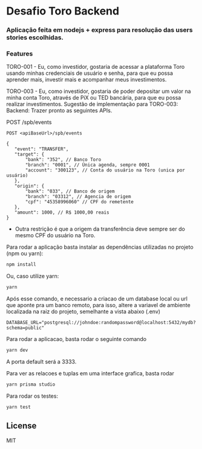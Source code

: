 # Desafio Toro Backend
### Aplicação feita em nodejs + express para resolução das users stories escolhidas.

### Features

TORO-001 - Eu, como investidor, gostaria de acessar a plataforma Toro usando minhas credenciais de usuário e senha, para que eu possa aprender mais, investir mais e acompanhar meus investimentos. 

TORO-003 - Eu, como investidor, gostaria de poder depositar um valor na minha conta Toro, através de PiX ou TED bancária, para que eu possa realizar investimentos.
Sugestão de implementação para TORO-003:
Backend:
Trazer pronto as seguintes APIs.

POST /spb/events

```jsonc 
POST <apiBaseUrl>/spb/events

{
   "event": "TRANSFER",
   "target": {
       "bank": "352", // Banco Toro
       "branch": "0001", // Única agenda, sempre 0001
       "account": "300123", // Conta do usuário na Toro (unica por usuário)
   },
   "origin": {
       "bank": "033", // Banco de origem 
       "branch": "03312", // Agencia de origem
       "cpf": "45358996060" // CPF do remetente
   },
   "amount": 1000, // R$ 1000,00 reais
}
```
- Outra restrição é que a origem da transferência deve sempre ser do mesmo CPF do usuário na Toro.

Para rodar a aplicação basta instalar as dependências utilizadas no projeto (npm ou yarn):
```sh
npm install 
```
Ou, caso utilize yarn:
```sh
yarn 
```
Após esse comando, e necessario a criacao de um database local ou url que aponte pra um banco remoto, para isso, altere a variavel de ambiente localizada na raiz do projeto, semelhante a vista abaixo (.env)
```text
DATABASE_URL="postgresql://johndoe:randompassword@localhost:5432/mydb?schema=public"
```

Para rodar a aplicacao, basta rodar o seguinte comando
```sh
yarn dev
```

A porta default será a 3333.

Para ver as relacoes e tuplas em uma interface grafica, basta rodar
```sh
yarn prisma studio
```

Para rodar os testes:
```sh
yarn test
```

## License
MIT




